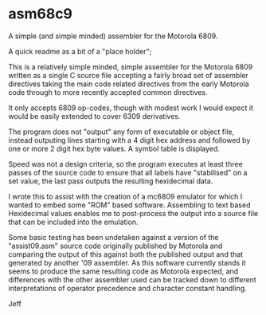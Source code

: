# asm68c9
A simple (and simple minded) assembler for the Motorola 6809.

A quick readme as a bit of a "place holder";

This is a relatively simple minded, simple assembler for the Motorola 6809 written as a single C source file accepting a fairly broad set of assembler directives taking the main code related directives from the early Motorola code through to more recently accepted common directives.

It only accepts 6809 op-codes, though with modest work I would expect it would be easily extended to cover 6309 derivatives.

The program does not "output" any form of executable or object file, instead outputing lines starting with a 4 digit hex address and followed by one or more 2 digit hex byte values.  A symbol table is displayed.

Speed was not a design criteria, so the program executes at least three passes of the source code to ensure that all labels have "stabilised" on a set value, the last pass outputs the resulting hexidecimal data.

I wrote this to assist with the creation of a mc6809 emulator for which I wanted to embed some "ROM" based software.  Assembling to text based Hexidecimal values enables me to post-process the output into a source file that can be included into the emulation.

Some basic testing has been undetaken against a version of the "assist09.asm" source code originally published by Motorola and comparing the output of this against both the published output and that generated by another '09 assembler.  As this software currently stands it seems to produce the same resulting code as Motorola expected, and differences with the other assembler used can be tracked down to different interpretations of operator precedence and character constant handling.

Jeff

